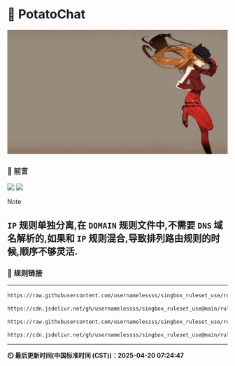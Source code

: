
# 🧸 PotatoChat
![](https://raw.githubusercontent.com/usernamelessss/picture-bed/main/images/202504042256831.jpg)
### 📣 前言
![](https://shields.io/badge/-移除重复规则-ff69b4) ![](https://shields.io/badge/-IP&nbsp;规则单独存放不与&nbsp;DOMAIN&nbsp;等混合-green)
> [!NOTE]
**`IP` 规则单独分离,在 `DOMAIN` 规则文件中,不需要 `DNS` 域名解析的,如果和 `IP` 规则混合,导致排列路由规则的时候,顺序不够灵活.**
---

###  🔗 规则链接
---

```url
https://raw.githubusercontent.com/usernamelessss/singbox_ruleset_use/refs/heads/main/rule/PotatoChat/PotatoChat_IP.json
```

```url
https://cdn.jsdelivr.net/gh/usernamelessss/singbox_ruleset_use@main/rule/PotatoChat/PotatoChat_IP.json
```

```url
https://raw.githubusercontent.com/usernamelessss/singbox_ruleset_use/refs/heads/main/rule/PotatoChat/PotatoChat_IP.srs
```

```url
https://cdn.jsdelivr.net/gh/usernamelessss/singbox_ruleset_use@main/rule/PotatoChat/PotatoChat_IP.srs
```

---
**⏲️ 最后更新时间(中国标准时间 (CST))：2025-04-20 07:24:47**